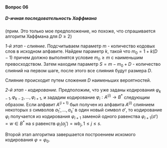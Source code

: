 #### Вопрос 06

##### D-ичная последовательность Хаффмана

(прим. Это только мое предположение, но похоже, что спрашивается алгоритм Хаффмана для $D\geq 2$)

*1-й этап - слияние*. Подсчитываем параметр $m$ - количество кодовых слов в исходном алфавите. Найдем параметр $k$, такой что $m_0 = 1 + k(D-1)$ причем должно выполнятся условие $m_0\geq m$ с наименьшим превосходством. Затем находим параметр $S = m - m_0 + D$ - количество слияний на первом шаге, после этого все слияния будут размера $D$.

Слияние происходит путем сложения $D$ наименьших вероятностей.

*2-й этап - кодирование.* Предположим, что уже заданы кодирования $\varphi_{k-1}, \varphi_{k-2},\dots,\varphi_{i+1}$, и зададим кодирование $\varphi_i:A^{(i)}\rightarrow B^\ast$ следующим образом. Если алфавит $A^{(i+1)}$  был получен из алфавита $A^{(i)}$ слиянием некоторых $s$ символов $a_1',\dots,a_s'$ в один новый символ $\sigma'$, то кодирование $\varphi_i$ получается из кодирования $\varphi_{i+1}$ заменой одного равенства $\varphi_{i+1}(\sigma') = w\in B^\ast$ на $s$ равенств $\varphi_i(a_j') = wb_j, 1\leq j\leq s.$

Второй этап алгоритма завершается построением искомого кодирования $\varphi=\varphi_0$.